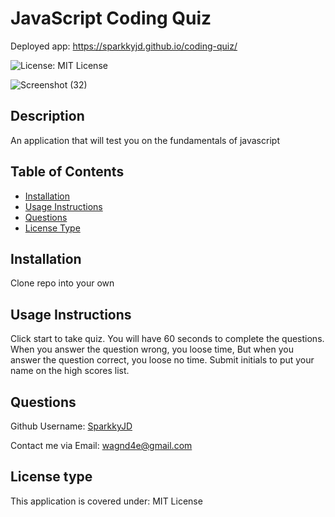 # JavaScript Coding Quiz
Deployed app: https://sparkkyjd.github.io/coding-quiz/

![License: MIT License](https://img.shields.io/badge/License-MIT%20License-brightgreen.svg)

![Screenshot (32)](https://github.com/SparkkyJD/coding-quiz/assets/127361245/6d619457-efbb-4fae-8cf3-1ade91a0accb)

## Description
An application that will test you on the fundamentals of javascript


## Table of Contents
- [Installation](#installation)
- [Usage Instructions](#usage-instructions)
- [Questions](#questions)
- [License Type](#license-type)


## Installation <a name="installation"></a>
Clone repo into your own


## Usage Instructions <a name="usage"></a>
Click start to take quiz. You will have 60 seconds to complete the questions.  When you answer the question wrong, you loose time, But when you answer the question correct, you loose no time. Submit initials to put your name on the high scores list. 


## Questions <a name="github"></a>
 Github Username: <a href="https://github.com/SparkkyJD">SparkkyJD</a>

Contact me via Email: wagnd4e@gmail.com
## License type <a name="license"></a>
This application is covered under: MIT License


